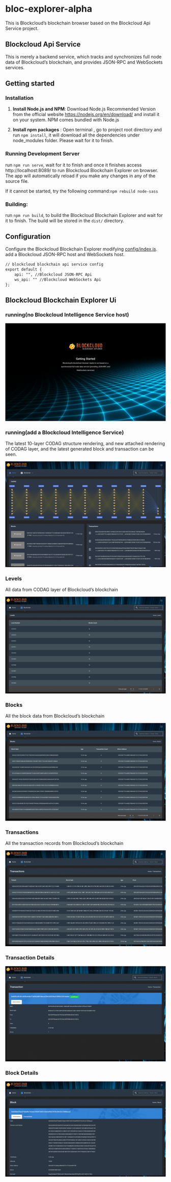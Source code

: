 # bloc-explorer-alpha

This is Blockcloud’s blockchain browser based on the Blockcloud Api Service project.

## Blockcloud Api Service

This is merely a backend service, which tracks and synchronizes full node data of Blockcloud’s blockchain, and provides JSON-RPC and WebSockets services.

## Getting started

### Installation

1. **Install Node.js and NPM**: Download Node.js Recommended Version from the official website https://nodejs.org/en/download/ and install it on your system. NPM comes bundled with Node.js

2. **Install npm packages** : Open terminal , go to project root directory and run `npm install`, it will download all the dependencies under node_modules folder. Please wait for it to finish.

### Running Development Server

run `npm run serve`, wait for it to finish and once it finishes access http://localhost:8089/ to run Blockcloud Blockchain Explorer on browser. The app will automatically reload if you make any changes in any of the source file.

If it cannot be started, try the following command:`npm rebuild node-sass`

### Building:

run `npm run build`, to build the Blockcloud Blockchain Explorer and wait for it to finish. The build will be stored in the `dist/` directory.

## Configuration

Configure the Blockcloud Blockchain Explorer modifying [config/index.js](/src/config/index.js). add a Blockcloud JSON-RPC host and WebSockets host.

```
// blockcloud blockchain api service config
export default {
    api: "", //Blockcloud JSON-RPC Api
    ws_api: "" //Blockcloud WebSockets Api
};
```

## Blockcloud Blockchain Explorer Ui

### running(no Blockcloud Intelligence Service host)

![1](./docs/images/running.png)

### running(add a Blockcloud Intelligence Service)

The latest 10-layer CODAG structure rendering, and new attached rendering of CODAG layer, and the latest generated block and transaction can be seen.

![2](./docs/images/home.png)

### Levels

All data from CODAG layer of Blockcloud’s blockchain

![3](./docs/images/levels.png)

### Blocks

All the block data from Blockcloud’s blockchain

![4](./docs/images/blocks.png)

### Transactions

All the transaction records from Blockcloud’s blockchain

![5](./docs/images/transactions.png)

### Transaction Details

![6](./docs/images/transaction_details.png)

### Block Details

![7](./docs/images/block_details.png)
